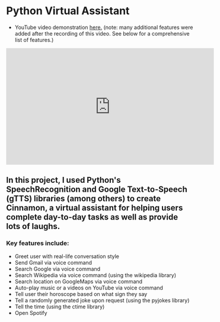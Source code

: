 # Python Virtual Assistant

* YouTube video demonstration [here.](https://www.youtube.com/watch?v=v_pjsi9nN60&feature=youtu.be) (note: many additional features were added after the recording of this video.  See below for a comprehensive list of features.)

<iframe width="560" height="315" src="https://www.youtube.com/embed/v_pjsi9nN60" title="YouTube video player" frameborder="0" allow="accelerometer; autoplay; clipboard-write; encrypted-media; gyroscope; picture-in-picture" allowfullscreen></iframe>

## In this project, I used Python's SpeechRecognition and Google Text-to-Speech (gTTS) libraries (among others) to create Cinnamon, a virtual assistant for helping users complete day-to-day tasks as well as provide lots of laughs.

### Key features include:
- Greet user with real-life conversation style
- Send Gmail via voice command
- Search Google via voice command
- Search Wikipedia via voice command (using the wikipedia library)
- Search location on GoogleMaps via voice command
- Auto-play music or a videos on YouTube via voice command
- Tell user their horoscope based on what sign they say
- Tell a randomly generated joke upon request (using the pyjokes library)
- Tell the time (using the ctime library)
- Open Spotify

